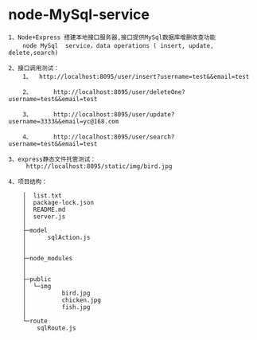 # node-MySql-service
	1、Node+Express 搭建本地接口服务器,接口提供MySql数据库增删改查功能
		node MySql  service，data operations ( insert, update, delete,search) 
		
	2、接口调用测试：
		1、 	http://localhost:8095/user/insert?username=test&&email=test
		
		2、		http://localhost:8095/user/deleteOne?username=test&&email=test
		
		3、		http://localhost:8095/user/update?username=3333&&email=yc@168.com
		
		4、		http://localhost:8095/user/search?username=test&&email=test
	
	3、express静态文件托管测试：
		 http://localhost:8095/static/img/bird.jpg 
		 
	4、项目结构：
	
		│  list.txt
		│  package-lock.json
		│  README.md
		│  server.js
		│  
		├─model
		│      sqlAction.js
		│ 
		│ 
		├─node_modules     
		│  
		│         
		├─public
		│  └─img
		│          bird.jpg
		│          chicken.jpg
		│          fish.jpg
		│          
		└─route
			sqlRoute.js

	
